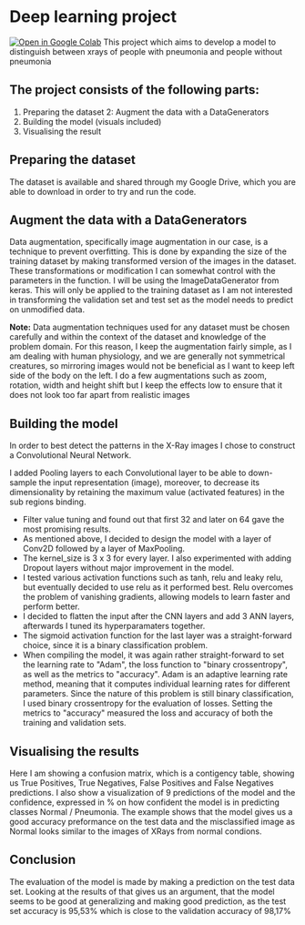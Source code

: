 # Deep learning project 
[![Open in Google Colab](https://colab.research.google.com/assets/colab-badge.svg)](https://colab.research.google.com/github/Julardzija/Deep-learning-on-pneumonia-xray-data/blob/main/CNN_on_Pneumonia_Xray_data.ipynb)
This project which aims to develop a model to distinguish between xrays of people with pneumonia and people without pneumonia

## The project consists of the following parts:
1. Preparing the dataset 
2: Augment the data with a DataGenerators
3. Building the model (visuals included)
4. Visualising the result

## Preparing the dataset
The dataset is available and shared through my Google Drive, which you are able to download in order to try and run the code. 

## Augment the data with a DataGenerators
Data augmentation, specifically image augmentation in our case, is a technique to prevent overfitting. This is done by expanding the size of the training dataset by making transformed version of the images in the dataset. These transformations or modification I can somewhat control with the parameters in the function. I will be using the ImageDataGenerator from keras. This will only be applied to the training dataset as I am not interested in transforming the validation set and test set as the model needs to predict on unmodified data.

**Note:** Data augmentation techniques used for any dataset must be chosen carefully and within the context of the dataset and knowledge of the problem domain. For this reason, I keep the augmentation fairly simple, as I am dealing with human physiology, and we are generally not symmetrical creatures, so mirroring images would not be beneficial as I want to keep left side of the body on the left. I do a few augmentations such as zoom, rotation, width and height shift but I keep the effects low to ensure that it does not look too far apart from realistic images

## Building the model
In order to best detect the patterns in the X-Ray images I chose to construct a Convolutional Neural Network.

I added Pooling layers to each Convolutional layer to be able to down-sample the input representation (image),
moreover, to decrease its dimensionality by retaining the maximum value (activated features) in the sub regions binding.

- Filter value tuning and found out that first 32 and later on 64 gave the most promising results.
- As mentioned above, I decided to design the model with a layer of Conv2D followed by a layer of MaxPooling.
- The kernel_size is 3 x 3 for every layer. I also experimented with adding Dropout layers without major improvement in the model.
- I tested various activation functions such as tanh, relu and leaky relu, but eventually decided to use relu as it performed best. Relu overcomes the problem of vanishing gradients, allowing models to learn faster and perform better.
- I decided to flatten the input after the CNN layers and add 3 ANN layers, afterwards I tuned its hyperparamaters together.
- The sigmoid activation function for the last layer was a straight-forward choice, since it is a binary classification problem.
- When compiling the model, it was again rather straight-forward to set the learning rate to "Adam", the loss function to "binary crossentropy", as well as the metrics to "accuracy". Adam is an adaptive learning rate method, meaning that it computes individual learning rates for different parameters. Since the nature of this problem is still binary classification, I used binary crossentropy for the evaluation of losses. Setting the metrics to "accuracy" measured the loss and accuracy of both the training and validation sets.

## Visualising the results
Here I am showing a confusion matrix, which is a contigency table, showing us True Positives, True Negatives, False Positives and False Negatives predictions. I also show a visualization of 9 predictions of the model and the confidence, expressed in % on how confident the model is in predicting classes Normal / Pneumonia. The example shows that the model gives us a good accuracy preformance on the test data and the misclassified image as Normal looks similar to the images of XRays from normal condions.  

## Conclusion
The evaluation of the model is made by making a prediction on the test data set. Looking at the results of that gives us an argument, that the model seems to be good at generalizing and making good prediction, as the test set accuracy is 95,53% which is close to the validation accuracy of 98,17%
